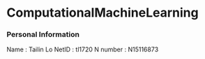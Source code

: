 # ComputationalMachineLearning


### Personal Information
 Name     : Tailin Lo
 NetID    : tl1720
 N number : N15116873
